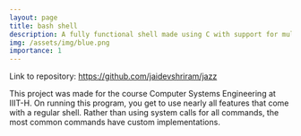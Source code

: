 ```yaml
---
layout: page
title: bash shell
description: A fully functional shell made using C with support for multiple processes, built in commands, and more
img: /assets/img/blue.png
importance: 1
---
```


Link to repository: <a href="https://github.com/jaidevshriram/jazz">https://github.com/jaidevshriram/jazz</a>

This project was made for the course Computer Systems Engineering at IIIT-H. On running this program, you get to use nearly all features that come with a regular shell. Rather than using system calls for all commands, the most common commands have custom implementations. 